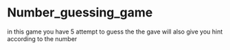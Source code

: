# Number_guessing_game
in this game you have 5 attempt to guess the the gave will also give you hint according to the number
